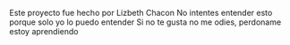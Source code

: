 Este proyecto fue hecho por Lizbeth Chacon
No intentes entender esto porque solo yo lo puedo entender
Si no te gusta no me odies, perdoname estoy aprendiendo
